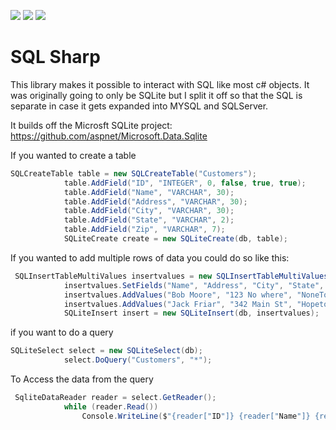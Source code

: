 ![](https://img.shields.io/packagist/dt/Verdancy/SQL-Sharp.svg) ![](https://img.shields.io/github/last-commit/Verdancy/SQL-Sharp.svg) ![](https://img.shields.io/github/license/Verdancy/SQL-Sharp.svg)

# SQL Sharp

This library makes it possible to interact with SQL like most c# objects. It was originally going to only be SQLite but I split it off so that the SQL is separate in case it gets expanded into MYSQL and SQLServer.

It builds off the Microsft SQLite project: https://github.com/aspnet/Microsoft.Data.Sqlite

If you wanted to create a table

```csharp
SQLCreateTable table = new SQLCreateTable("Customers");
            table.AddField("ID", "INTEGER", 0, false, true, true);
            table.AddField("Name", "VARCHAR", 30);
            table.AddField("Address", "VARCHAR", 30);
            table.AddField("City", "VARCHAR", 30);
            table.AddField("State", "VARCHAR", 2);
            table.AddField("Zip", "VARCHAR", 7);
			SQLiteCreate create = new SQLiteCreate(db, table);
```

If you wanted to add multiple rows of data you could do so like this:

```csharp
 SQLInsertTableMultiValues insertvalues = new SQLInsertTableMultiValues("Customers");
            insertvalues.SetFields("Name", "Address", "City", "State", "Zip");
            insertvalues.AddValues("Bob Moore", "123 No where", "NoneTown", "GH", "14538-3213");
            insertvalues.AddValues("Jack Friar", "342 Main St", "Hopetown", "JI", "46753-3234");
			SQLiteInsert insert = new SQLiteInsert(db, insertvalues);
```

if you want to do a query
```csharp
SQLiteSelect select = new SQLiteSelect(db);
            select.DoQuery("Customers", "*");
```

To Access the data from the query
```csharp
 SqliteDataReader reader = select.GetReader();
            while (reader.Read())
                Console.WriteLine($"{reader["ID"]} {reader["Name"]} {reader["Address"]} {reader["City"]} {reader["State"]} {reader["Zip"]}");
```





